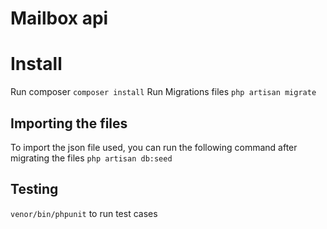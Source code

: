 # Mailbox api

# Install
Run composer
`composer install`
Run Migrations files
`php artisan migrate`

## Importing the files
To import the json file used, you can run the following command after migrating the files
`php artisan db:seed`

## Testing
`venor/bin/phpunit` to run test cases

